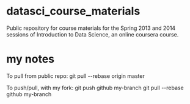 datasci_course_materials
========================

Public repository for course materials for the Spring 2013 and 2014 sessions of Introduction to Data Science, an online coursera course.

my notes
========================
To pull from public repo:
git pull --rebase origin master

To push/pull, with my fork:
git push github my-branch
git pull --rebase github my-branch